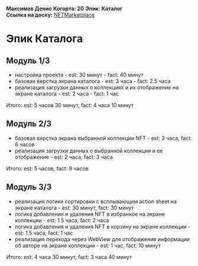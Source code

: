 **Максимов Денис**
**Когорта: 20**
**Эпик: Каталог**  
**Ссылка на доску:** [NFTMarketplace](https://github.com/users/heIIuva/projects/3/views/1)

# Эпик Каталога

## Модуль 1/3
- настройка проекта - est: 30 минут - fact: 40 минут
- базовая верстка экрана каталога - est: 3 часа - fact: 2.5 часа
- реализация загрузки данных о коллекциях и их отображение на экране каталога - est: 2 часа -  fact: 1 час

Итого: est: 5 часов 30 минут, fact: 4 часа 10 минут

## Модуль 2/3
- базовая верстка экрана выбранной коллекции NFT - est: 3 часа, fact: 6 часов
- реализация загрузки данных о выбранной коллекции и ее отображение - est: 2 часа, fact: 3 часа

Итого: est: 5 часов, fact: 9 часов

## Модуль 3/3
- реализация логики сортировки с всплывающим action sheet на экране каталога - est: 30 минут, fact: 30 минут
- логика добавления и удаления NFT в избранное на экране коллекции - est: 1.5 часа, fact: 2 часа
- логика добавления и удаления NFT в корзину на экране коллекции - est: 1.5 часа, fact: 1 час
- реализация перехода через WebView для отображения информации об авторе на экране коллекции - est: 1 час, fact: 10 минут

Итого: est: 4 часа 30 минут, fact: 3 часа 40 минут
